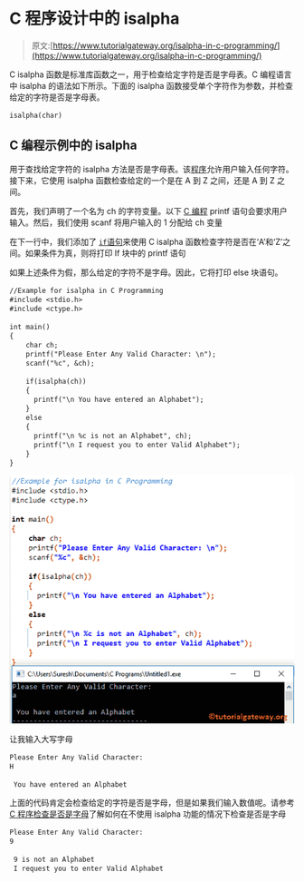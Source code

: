 # C 程序设计中的 isalpha

> 原文:[https://www.tutorialgateway.org/isalpha-in-c-programming/](https://www.tutorialgateway.org/isalpha-in-c-programming/)

C isalpha 函数是标准库函数之一，用于检查给定字符是否是字母表。C 编程语言中 isalpha 的语法如下所示。下面的 isalpha 函数接受单个字符作为参数，并检查给定的字符是否是字母表。

```
isalpha(char)
```

## C 编程示例中的 isalpha

用于查找给定字符的 isalpha 方法是否是字母表。该[程序](https://www.tutorialgateway.org/c-programming-examples/)允许用户输入任何字符。接下来，它使用 isalpha 函数检查给定的一个是在 A 到 Z 之间，还是 A 到 Z 之间。

首先，我们声明了一个名为 ch 的字符变量。以下 [C 编程](https://www.tutorialgateway.org/c-programming/) printf 语句会要求用户输入。然后，我们使用 scanf 将用户输入的 1 分配给 ch 变量

在下一行中，我们添加了 [`if`语句](https://www.tutorialgateway.org/if-statement-in-c/)来使用 C isalpha 函数检查字符是否在‘A’和‘Z’之间。如果条件为真，则将打印 If 块中的 printf 语句

如果上述条件为假，那么给定的字符不是字母。因此，它将打印 else 块语句。

```
//Example for isalpha in C Programming
#include <stdio.h>
#include <ctype.h>

int main()
{
    char ch;
    printf("Please Enter Any Valid Character: \n");
    scanf("%c", &ch);

    if(isalpha(ch))
    {
      printf("\n You have entered an Alphabet");         
    }
    else
    {
      printf("\n %c is not an Alphabet", ch);
      printf("\n I request you to enter Valid Alphabet");	
    }
}
```

![isalpha in C Programming 1](img/388822c011ed313c9b67975530eb049f.png)

让我输入大写字母

```
Please Enter Any Valid Character: 
H

 You have entered an Alphabet
```

上面的代码肯定会检查给定的字符是否是字母，但是如果我们输入数值呢。请参考 [C 程序检查是否是字母](https://www.tutorialgateway.org/c-program-to-check-whether-the-character-is-alphabet-or-not/)了解如何在不使用 isalpha 功能的情况下检查是否是字母

```
Please Enter Any Valid Character: 
9

 9 is not an Alphabet
 I request you to enter Valid Alphabet
```